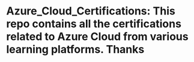 # Azure_Cloud_Certifications: This repo contains all the certifications related to Azure Cloud from various learning platforms. Thanks
